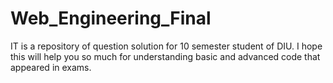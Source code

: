 # Web_Engineering_Final
IT is a repository of question solution for 10 semester student of DIU. I hope this will help you so much for understanding basic and advanced code that appeared in exams.



